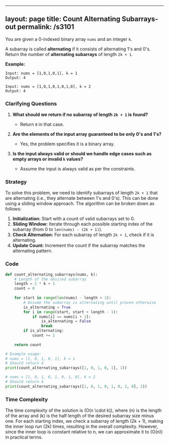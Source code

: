 
---
layout: page
title:  Count Alternating Subarrays-out
permalink: /s3101
---

You are given a 0-indexed binary array `nums` and an integer `k`.

A subarray is called **alternating** if it consists of alternating 1's and 0's. Return the number of **alternating subarrays** of length `2k + 1`.

**Example:**
```
Input: nums = [1,0,1,0,1], k = 1
Output: 4

Input: nums = [1,0,1,0,1,0,1,0], k = 2
Output: 4
```

### Clarifying Questions

1. **What should we return if no subarray of length `2k + 1` is found?**
   - Return `0` in that case.

2. **Are the elements of the input array guaranteed to be only 0's and 1's?**
   - Yes, the problem specifies it is a binary array.

3. **Is the input always valid or should we handle edge cases such as empty arrays or invalid `k` values?**
   - Assume the input is always valid as per the constraints.

### Strategy

To solve this problem, we need to identify subarrays of length `2k + 1` that are alternating (i.e., they alternate between 1's and 0's). This can be done using a sliding window approach. The algorithm can be broken down as follows:

1. **Initialization:** Start with a count of valid subarrays set to 0.
2. **Sliding Window:** Iterate through each possible starting index of the subarray (from 0 to `len(nums) - (2k + 1)`).
3. **Check Alternation:** For each subarray of length `2k + 1`, check if it is alternating.
4. **Update Count:** Increment the count if the subarray matches the alternating pattern.

### Code

```python
def count_alternating_subarrays(nums, k):
    # Length of the desired subarray
    length = 2 * k + 1
    count = 0
    
    for start in range(len(nums) - length + 1):
        # Assume the subarray is alternating until proven otherwise
        is_alternating = True
        for i in range(start, start + length - 1):
            if nums[i] == nums[i + 1]:
                is_alternating = False
                break
        if is_alternating:
            count += 1
            
    return count

# Example usage:
# nums = [1, 0, 1, 0, 1], k = 1
# Should return 4
print(count_alternating_subarrays([1, 0, 1, 0, 1], 1))

# nums = [1, 0, 1, 0, 1, 0, 1, 0], k = 2
# Should return 4
print(count_alternating_subarrays([1, 0, 1, 0, 1, 0, 1, 0], 2))
```

### Time Complexity

The time complexity of the solution is \(O(n \cdot k)\), where \(n\) is the length of the array and \(k\) is the half length of the desired subarray size minus one. For each starting index, we check a subarray of length \(2k + 1\), making the inner loop run \(2k\) times, resulting in the overall complexity. However, since the inner loop is constant relative to n, we can approximate it to \(O(n)\) in practical terms.